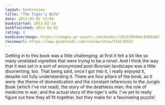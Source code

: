 ```yaml
---
layout: bookreview
title: "The Tiger's Wife"
date: 2013-03-02 13:00
bookstarted: 2013-02-14
bookfinished: 2013-03-02
rating: 4
bookcoverimage: https://images.gr-assets.com/books/1382570044m/8366402.jpg
reviewurl: https://www.goodreads.com/review/show/516176022
---
```


Getting in to this book was a little challenging: at first it felt a bit like so many unrelated vignettes that were trying to be a novel. And I think the way that it was set in a sort of anonymized post-Bosnian landscape was a little disorienting, too. That being said, once I got into it, I really enjoyed it, despite not fully understanding it. There are four pillars of the book, as it were: the theme of domestication and the constant references to the Jungle Book (which I've not read); the story of the deathless man; the role of medicine in war; and the actual story of the tiger's wife. I've yet to really figure out how they all fit together, but they make for a fascinating puzzle!